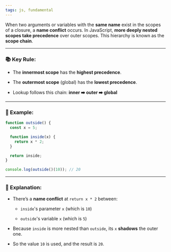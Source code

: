 ```yaml
---
tags: js, fundamental
---
```



When two arguments or variables with the **same name** exist in the scopes of a closure, a **name conflict** occurs. In JavaScript, **more deeply nested scopes take precedence** over outer scopes. This hierarchy is known as the **scope chain**.

---

### 📚 Key Rule:

- The **innermost scope** has the **highest precedence**.
    
- The **outermost scope** (global) has the **lowest precedence**.
    
- Lookup follows this chain: **inner ➡️ outer ➡️ global**
    

---

### 🧪 Example:

```js
function outside() {
  const x = 5;

  function inside(x) {
    return x * 2;
  }

  return inside;
}

console.log(outside()(10)); // 20
```

---

### 🧠 Explanation:

- There’s a **name conflict** at `return x * 2` between:
    
    - `inside`'s parameter `x` (which is `10`)
        
    - `outside`'s variable `x` (which is `5`)
        
- Because `inside` is more nested than `outside`, its `x` **shadows** the outer one.
    
- So the value `10` is used, and the result is `20`.
    
